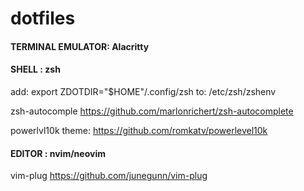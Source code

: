 # dotfiles


#### TERMINAL EMULATOR: Alacritty


#### SHELL : zsh
add: export ZDOTDIR="$HOME"/.config/zsh
to: /etc/zsh/zshenv



zsh-autocomple https://github.com/marlonrichert/zsh-autocomplete

powerlvl10k theme: https://github.com/romkatv/powerlevel10k

#### EDITOR : nvim/neovim

vim-plug https://github.com/junegunn/vim-plug

